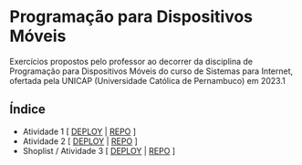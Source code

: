 # Programação para Dispositivos Móveis

Exercícios propostos pelo professor ao decorrer da disciplina de Programação para Dispositivos Móveis do curso de Sistemas para Internet, ofertada pela UNICAP (Universidade Católica de Pernambuco) em 2023.1

## Índice

- Atividade 1 [ [DEPLOY](https://expo.dev/@luizgnclvs/mobile-1?serviceType=classic&distribution=expo-go) | [REPO](https://github.com/luizgnclvs/programacao-mobile-unicap/tree/main/Mobile%20%231) ]
- Atividade 2 [ [DEPLOY](https://expo.dev/@luizgnclvs/mobile-2?servviceType=classic&distribution=expo-go) | [REPO](https://github.com/luizgnclvs/programacao-mobile-unicap/tree/main/Mobile%20%232) ]
- Shoplist / Atividade 3 [ [DEPLOY](https://expo.dev/@luizgnclvs/shoplist?serviceType=classic&distribution=expo-go) | [REPO](https://github.com/luizgnclvs/programacao-mobile-unicap/tree/main/Mobile%20%233) ]
